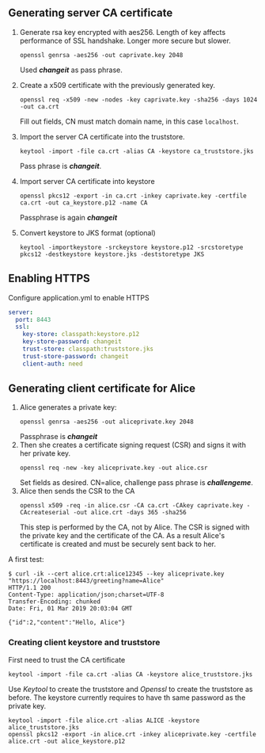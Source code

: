 ## Generating server CA certificate

1. Generate rsa key encrypted with aes256. Length of key affects performance of SSL handshake. Longer more secure but slower.
    ```
    openssl genrsa -aes256 -out caprivate.key 2048
    ```
    Used **_changeit_** as pass phrase.

2. Create a x509 certificate with the previously generated key. 
    ```
    openssl req -x509 -new -nodes -key caprivate.key -sha256 -days 1024 -out ca.crt
    ```
    Fill out fields, CN must match domain name, in this case `localhost`.

3. Import the server CA certificate into the truststore. 
    ```
    keytool -import -file ca.crt -alias CA -keystore ca_truststore.jks
    ```
    Pass phrase is **_changeit_**.
4. Import server CA certificate into keystore
    ```
    openssl pkcs12 -export -in ca.crt -inkey caprivate.key -certfile ca.crt -out ca_keystore.p12 -name CA
    ```
    Passphrase is again **_changeit_**
5. Convert keystore to JKS format (optional)
    ```
    keytool -importkeystore -srckeystore keystore.p12 -srcstoretype pkcs12 -destkeystore keystore.jks -deststoretype JKS
    ```
    
## Enabling HTTPS

Configure application.yml to enable HTTPS
```yaml
server:
  port: 8443
  ssl:
    key-store: classpath:keystore.p12
    key-store-password: changeit
    trust-store: classpath:truststore.jks
    trust-store-password: changeit
    client-auth: need
```

## Generating client certificate for Alice

1. Alice generates a private key:
    ```
    openssl genrsa -aes256 -out aliceprivate.key 2048
    ```
    Passphrase is **_changeit_**
2. Then she creates a certificate signing request (CSR) and signs it with her private key.
    ```
    openssl req -new -key aliceprivate.key -out alice.csr
    ```
    Set fields as desired. CN=alice, challenge pass phrase is **_challengeme_**.
3. Alice then sends the CSR to the CA
    ```
    openssl x509 -req -in alice.csr -CA ca.crt -CAkey caprivate.key -CAcreateserial -out alice.crt -days 365 -sha256
    ```
    This step is performed by the CA, not by Alice. The CSR is signed with the private key and the certificate of the CA. As a result Alice's certificate is created and must be securely sent back to her.
   
A first test:
```
$ curl -ik --cert alice.crt:alice12345 --key aliceprivate.key "https://localhost:8443/greeting?name=Alice"
HTTP/1.1 200
Content-Type: application/json;charset=UTF-8
Transfer-Encoding: chunked
Date: Fri, 01 Mar 2019 20:03:04 GMT

{"id":2,"content":"Hello, Alice"}
``` 
### Creating client keystore and truststore
First need to trust the CA certificate
```
keytool -import -file ca.crt -alias CA -keystore alice_truststore.jks
```

Use _Keytool_ to create the truststore and _Openssl_ to create the truststore as before. The keystore currently requires to have th same password as the private key.
```
keytool -import -file alice.crt -alias ALICE -keystore alice_truststore.jks
openssl pkcs12 -export -in alice.crt -inkey aliceprivate.key -certfile alice.crt -out alice_keystore.p12
```

